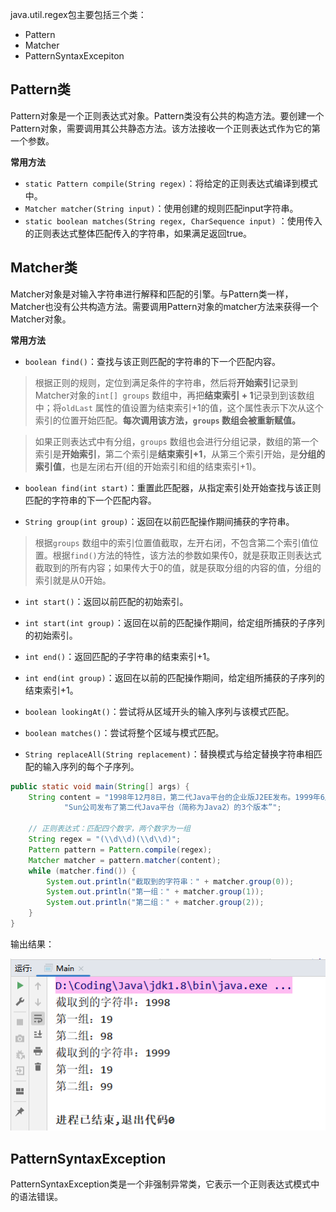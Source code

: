 
java.util.regex包主要包括三个类：

* Pattern
* Matcher
* PatternSyntaxExcepiton


## Pattern类

Pattern对象是一个正则表达式对象。Pattern类没有公共的构造方法。要创建一个Pattern对象，需要调用其公共静态方法。该方法接收一个正则表达式作为它的第一个参数。

**常用方法**

* `static Pattern compile(String regex)`：将给定的正则表达式编译到模式中。 
* `Matcher matcher(String input)`：使用创建的规则匹配input字符串。 
* `static boolean matches(String regex, CharSequence input)`
  ：使用传入的正则表达式整体匹配传入的字符串，如果满足返回true。 



## Matcher类

Matcher对象是对输入字符串进行解释和匹配的引擎。与Pattern类一样，Matcher也没有公共构造方法。需要调用Pattern对象的matcher方法来获得一个Matcher对象。

**常用方法**

* `boolean find()`：查找与该正则匹配的字符串的下一个匹配内容。 

> 根据正则的规则，定位到满足条件的字符串，然后将**开始索引**记录到Matcher对象的`int[] groups` 数组中，再把**结束索引 + 1**记录到到该数组中；将`oldLast` 属性的值设置为结束索引+1的值，这个属性表示下次从这个索引的位置开始匹配。**每次调用该方法，`groups` 数组会被重新赋值。**

> 如果正则表达式中有分组，`groups` 数组也会进行分组记录，数组的第一个索引是**开始索引**，第二个索引是**结束索引+1**，从第三个索引开始，是**分组的索引值**，也是左闭右开(组的开始索引和组的结束索引+1)。

* `boolean find(int start)`：重置此匹配器，从指定索引处开始查找与该正则匹配的字符串的下一个匹配内容。 


* `String group(int group)`：返回在以前匹配操作期间捕获的字符串。 

> 根据`groups` 数组中的索引位置值截取，左开右闭，不包含第二个索引值位置。根据`find()`方法的特性，该方法的参数如果传0，就是获取正则表达式截取到的所有内容；如果传大于0的值，就是获取分组的内容的值，分组的索引就是从0开始。



* `int start()`：返回以前匹配的初始索引。
* `int start(int group)`：返回在以前的匹配操作期间，给定组所捕获的子序列的初始索引。
* `int end()`：返回匹配的子字符串的结束索引+1。
* `int end(int group)`：返回在以前的匹配操作期间，给定组所捕获的子序列的结束索引+1。


* `boolean lookingAt()`：尝试将从区域开头的输入序列与该模式匹配。
* `boolean matches()`：尝试将整个区域与模式匹配。 


* `String replaceAll(String replacement)`：替换模式与给定替换字符串相匹配的输入序列的每个子序列。 



```java
public static void main(String[] args) {
    String content = "1998年12月8日，第二代Java平台的企业版J2EE发布。1999年6月，" +
            "Sun公司发布了第二代Java平台（简称为Java2）的3个版本”";

    // 正则表达式：匹配四个数字，两个数字为一组
    String regex = "(\\d\\d)(\\d\\d)";
    Pattern pattern = Pattern.compile(regex);
    Matcher matcher = pattern.matcher(content);
    while (matcher.find()) {
        System.out.println("截取到的字符串：" + matcher.group(0));
        System.out.println("第一组：" + matcher.group(1));
        System.out.println("第二组：" + matcher.group(2));
    }
}
```

输出结果：

![](assets/Java类Pattern和Matcher/037a3823c706310645c270ee9fdefe91_MD5.png)



## PatternSyntaxException

PatternSyntaxException类是一个非强制异常类，它表示一个正则表达式模式中的语法错误。